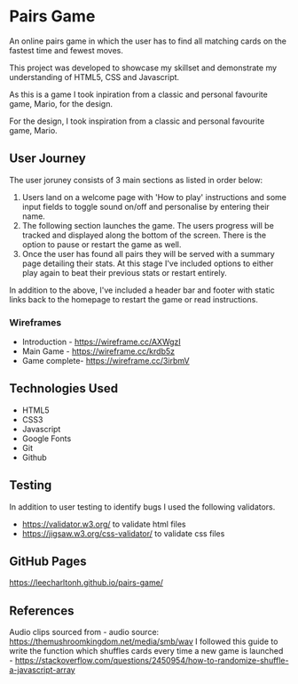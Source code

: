 # Pairs Game

An online pairs game in which the user has to find all matching cards on the fastest time and fewest moves.  

This project was developed to showcase my skillset and demonstrate my understanding of HTML5, CSS and Javascript.

As this is a game I took inpiration from a classic and personal favourite game, Mario, for the design.

For the design, I took inspiration from a classic and personal favourite game, Mario.

## User Journey

The user joruney consists of 3 main sections as listed in order below:

1. Users land on a welcome page with 'How to play' instructions and some input fields to toggle sound on/off and personalise by entering their name.
2. The following section launches the game. The users progress will be tracked and displayed along the bottom of the screen. There is the option to pause or restart the game as well.
3. Once the user has found all pairs they will be served with a summary page detailing their stats. At this stage I've included options to either play again to beat their previous stats or restart entirely.

In addition to the above, I've included a header bar and footer with static links back to the homepage to restart the game or read instructions.

### Wireframes

- Introduction - https://wireframe.cc/AXWgzI
- Main Game - https://wireframe.cc/krdb5z
- Game complete- https://wireframe.cc/3irbmV

## Technologies Used

- HTML5
- CSS3
- Javascript
- Google Fonts
- Git
- Github

## Testing

In addition to user testing to identify bugs I used the following validators.
- https://validator.w3.org/ to validate html files
- https://jigsaw.w3.org/css-validator/ to validate css files

## GitHub Pages

https://leecharltonh.github.io/pairs-game/

## References

Audio clips sourced from - audio source: https://themushroomkingdom.net/media/smb/wav
I followed this guide to write the function which shuffles cards every time a new game is launched - https://stackoverflow.com/questions/2450954/how-to-randomize-shuffle-a-javascript-array